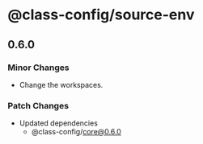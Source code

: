 # @class-config/source-env

## 0.6.0

### Minor Changes

*   Change the workspaces.

### Patch Changes

*   Updated dependencies
    *   @class-config/core@0.6.0
